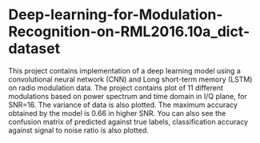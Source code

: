 # Deep-learning-for-Modulation-Recognition-on-RML2016.10a_dict-dataset
This project contains implementation of a deep learning model using a convolutional neural network (CNN) and Long short-term memory 
(LSTM) on radio modulation data. The project contains plot of 11 different modulations based on power spectrum and time domain 
in I/Q plane, for SNR=16. The variance of data is also plotted. The maximum accuracy obtained by the model is 0.66 in higher SNR. 
You can also see the confusion matrix of predicted against true labels, classification accuracy against signal to noise ratio is also plotted.
